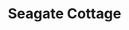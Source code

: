 ---
photo_name: /img/Seagate-Cottage.jpg
photo_alt: Seagate Cottage in Coos Bay, OR
title: Seagate Cottage
property_name: Seagate Cottage
property_category: '4'
address:
  street: 1242 Seagate
  street2: 
  city: Coos Bay
  state: OR
  zip: '97420'
phone_toll_free: 
phone_local: 
units: '1'
cost: '3'
property_description: >-
  Contemporary, quiet bayfront cottage! Follow beach trail to bay! With 2-bedrooms, this cute & tidy cottage is an ideal home base for exploring the S Oregon Coast! Classy & modern, with a rustic twist, this is the perfect getaway for a group of five.
website: 'https://www.vacasa.com/unit.php?UnitID=2240'
amenityList: 
  - amenitySelect: '5'
  - amenitySelect: '6'
  - amenitySelect: '7'
---